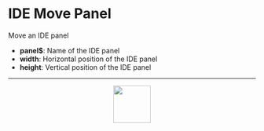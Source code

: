 # IDE Move Panel
Move an IDE panel
- **panel&dollar;**:  Name of the IDE panel
- **width**:  Horizontal position of the IDE panel
- **height**:  Vertical position of the IDE panel
---
<p align="center"><img valign="middle" width="76px" src="https://drive.google.com/uc?export=view&id=1c2KO0LJpvMS9X9CAGV6dOfciR7OWhdKA" /></p>